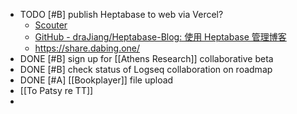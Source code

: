 - TODO [#B] publish Heptabase to web via Vercel?
	- [Scouter](https://notes.dabing.one/post?note-id=b81a2f54-ec5b-4de0-9e97-ab841c0e18f9&note-id=28878f6d-e382-4dc7-aa3f-0a0fb7480231&note-id=2d4a5130-ce79-4532-89e6-f1e81d300716&active-note-id=2d4a5130-ce79-4532-89e6-f1e81d300716)
	- [GitHub - draJiang/Heptabase-Blog: 使用 Heptabase 管理博客](https://github.com/draJiang/Heptabase-Blog)
	- https://share.dabing.one/
- DONE [#B] sign up for [[Athens Research]] collaborative beta
- DONE [#B] check status of Logseq collaboration on roadmap
- DONE [#A] [[Bookplayer]] file upload
- [[To Patsy re TT]]
-